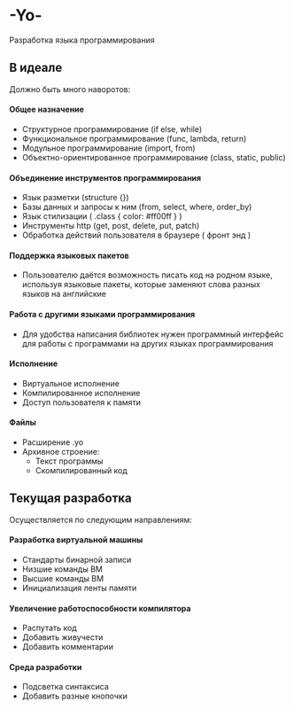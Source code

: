 # -Yo-
Разработка языка программирования

## В идеале
Должно быть много наворотов:

#### Общее назначение
* Структурное программирование (if else, while)
* Функциональное программирование (func, lambda, return)
* Модульное программирование (import, from)
* Объектно-ориентированное программирование (class, static, public)
#### Объединение инструментов программирования
* Язык разметки (structure {})
* Базы данных и запросы к ним (from, select, where, order_by)
* Язык стилизации ( .class { color: #ff00ff } )
* Инструменты http (get, post, delete, put, patch)
* Обработка действий пользователя в браузере ( фронт энд )
#### Поддержка языковых пакетов
* Пользователю даётся возможность писать код на родном языке, 
используя языковые пакеты, которые заменяют слова
разных языков на английские
#### Работа с другими языками программирования
* Для удобства написания библиотек нужен программный интерфейс для 
работы с программами на других языках программирования
#### Исполнение
* Виртуальное исполнение
* Компилированное исполнение
* Доступ пользователя к памяти
#### Файлы
* Расширение .yo
* Архивное строение:
   * Текст программы
   * Скомпилированный код

## Текущая разработка 
Осуществляется по следующим направлениям:

#### Разработка виртуальной машины
* Стандарты бинарной записи
* Низшие команды ВМ
* Высшие команды ВМ
* Инициализация ленты памяти
#### Увеличение работоспособности компилятора
* Распутать код
* Добавить живучести
* Добавить комментарии
#### Среда разработки
* Подсветка синтаксиса
* Добавить разные кнопочки
